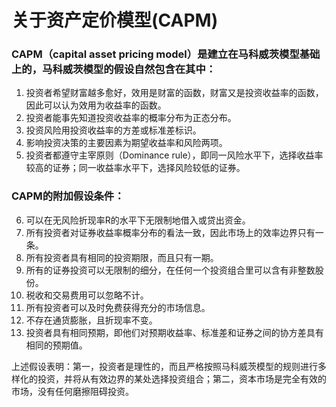 # 关于资产定价模型(CAPM)
### CAPM（capital asset pricing model）是建立在马科威茨模型基础上的，马科威茨模型的假设自然包含在其中：
 1. 投资者希望财富越多愈好，效用是财富的函数，财富又是投资收益率的函数，因此可以认为效用为收益率的函数。
 2. 投资者能事先知道投资收益率的概率分布为正态分布。
 3. 投资风险用投资收益率的方差或标准差标识。
 4. 影响投资决策的主要因素为期望收益率和风险两项。
 5. 投资者都遵守主宰原则（Dominance rule），即同一风险水平下，选择收益率较高的证券；同一收益率水平下，选择风险较低的证券。


### CAPM的附加假设条件：
6. 可以在无风险折现率R的水平下无限制地借入或贷出资金。
7. 所有投资者对证券收益率概率分布的看法一致，因此市场上的效率边界只有一条。
8. 所有投资者具有相同的投资期限，而且只有一期。
9. 所有的证券投资可以无限制的细分，在任何一个投资组合里可以含有非整数股份。
10. 税收和交易费用可以忽略不计。
11. 所有投资者可以及时免费获得充分的市场信息。
12. 不存在通货膨胀，且折现率不变。
13. 投资者具有相同预期，即他们对预期收益率、标准差和证券之间的协方差具有相同的预期值。


上述假设表明：第一，投资者是理性的，而且严格按照马科威茨模型的规则进行多样化的投资，并将从有效边界的某处选择投资组合；第二，资本市场是完全有效的市场，没有任何磨擦阻碍投资。

